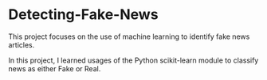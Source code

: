 # Detecting-Fake-News
This project focuses on the use of machine learning to identify fake news articles.

In this project, I learned usages of the Python scikit-learn module to classify news as either Fake or Real.
